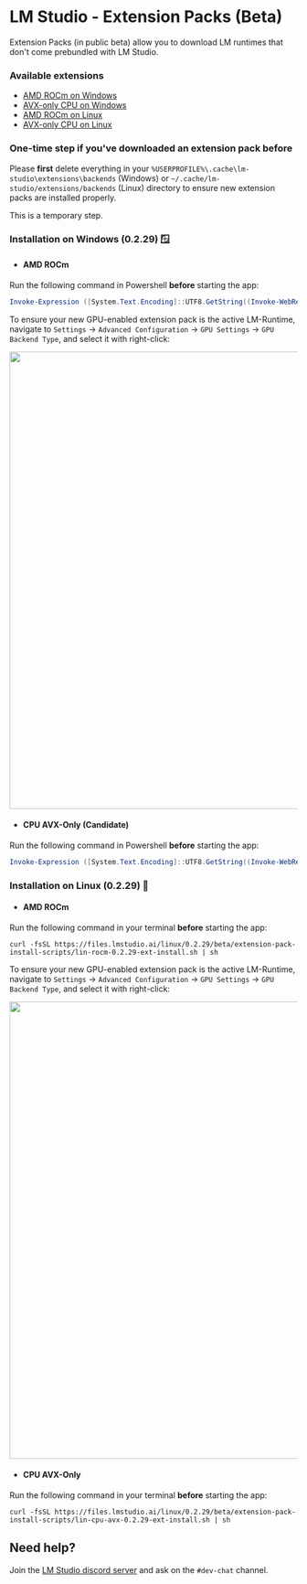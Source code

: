 # LM Studio - Extension Packs (Beta)

Extension Packs (in public beta) allow you to download LM runtimes that don't come prebundled with LM Studio.

### Available extensions

- [AMD ROCm on Windows](#amd-rocm)
- [AVX-only CPU on Windows](#cpu-avx-only-candidate)
- [AMD ROCm on Linux](#amd-rocm-1)
- [AVX-only CPU on Linux](#cpu-avx-only)


### One-time step if you've downloaded an extension pack before
Please **first** delete everything in your `%USERPROFILE%\.cache\lm-studio\extensions\backends` (Windows) or `~/.cache/lm-studio/extensions/backends` (Linux) directory to ensure new extension packs are installed properly. 

This is a temporary step.

### Installation on Windows (0.2.29) 🪟

- #### AMD ROCm
Run the following command in Powershell **before** starting the app:
```ps1
Invoke-Expression ([System.Text.Encoding]::UTF8.GetString((Invoke-WebRequest -Uri https://files.lmstudio.ai/windows/extension-pack-install-scripts/win-rocm-0.2.29-ext-install.ps1 -UseBasicParsing).Content))
```
To ensure your new GPU-enabled extension pack is the active LM-Runtime, navigate to `Settings` -> `Advanced Configuration` -> `GPU Settings` -> `GPU Backend Type`, and select it with right-click:

<img src="https://github.com/user-attachments/assets/986fbc1b-abd9-47d4-a0b3-7faf071cfb6f" width="800">

- #### CPU AVX-Only (Candidate)
Run the following command in Powershell **before** starting the app:
```ps1
Invoke-Expression ([System.Text.Encoding]::UTF8.GetString((Invoke-WebRequest -Uri https://files.lmstudio.ai/windows/extension-pack-install-scripts/win-cpu-avx-0.2.29-ext-install.ps1 -UseBasicParsing).Content))
```


### Installation on Linux (0.2.29) 🐧

- #### AMD ROCm

Run the following command in your terminal **before** starting the app:
```shell
curl -fsSL https://files.lmstudio.ai/linux/0.2.29/beta/extension-pack-install-scripts/lin-rocm-0.2.29-ext-install.sh | sh
```
To ensure your new GPU-enabled extension pack is the active LM-Runtime, navigate to `Settings` -> `Advanced Configuration` -> `GPU Settings` -> `GPU Backend Type`, and select it with right-click:

<img src="https://github.com/user-attachments/assets/986fbc1b-abd9-47d4-a0b3-7faf071cfb6f" width="800">

- #### CPU AVX-Only

Run the following command in your terminal **before** starting the app:
```shell
curl -fsSL https://files.lmstudio.ai/linux/0.2.29/beta/extension-pack-install-scripts/lin-cpu-avx-0.2.29-ext-install.sh | sh
```

## Need help?
Join the [LM Studio discord server](https://discord.gg/pwQWNhmQTY) and ask on the `#dev-chat` channel.
